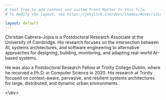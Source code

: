 ```yaml
---
# Feel free to add content and custom Front Matter to this file.
# To modify the layout, see https://jekyllrb.com/docs/themes/#overriding-theme-defaults

layout: default
---
```


<div>
   <p>
      Christian Cabrera-Jojoa is a Postdoctoral Research Associate at the University of Cambridge. 
      His research focuses on the intersection between AI, systems architectures, and software engineering to 
      alternative approaches for designing, building, monitoring, and adapting real-world AI-based systems.
   </p>

   <p>
      He was also a Postdoctoral Research Fellow at Trinity College Dublin, where he received a Ph.D. in 
      Computer Science in 2020. His research at Trinity focused on context-aware, pervasive, and resilient systems 
      architectures for large, distributed, and dynamic urban environments.
   </p>
<\div>
